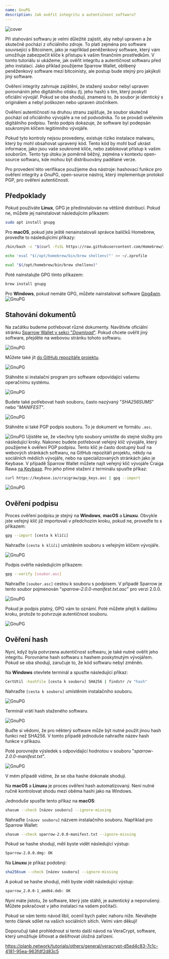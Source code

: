 ```yaml
---
name: GnuPG
description: Jak ověřit integritu a autentičnost softwaru?
---
```

![cover](assets/cover.webp)

Při stahování softwaru je velmi důležité zajistit, aby nebyl upraven a že skutečně pochází z oficiálního zdroje. To platí zejména pro software související s Bitcoinem, jako je například peněženkový software, který vám umožňuje zabezpečit klíče k přístupu k vašim finančním prostředkům. V tomto tutoriálu si ukážeme, jak ověřit integritu a autentičnost softwaru před jeho instalací. Jako příklad použijeme Sparrow Wallet, oblíbený peněženkový software mezi bitcoinisty, ale postup bude stejný pro jakýkoli jiný software.

Ověření integrity zahrnuje zajištění, že stažený soubor nebyl upraven porovnáním jeho digitálního otisku (tj. jeho hash) s tím, který poskytl oficiální vývojář. Pokud se oba shodují, znamená to, že soubor je identický s originálem a nebyl poškozen nebo upraven útočníkem.

Ověření autentičnosti na druhou stranu zajišťuje, že soubor skutečně pochází od oficiálního vývojáře a ne od podvodníka. To se provádí ověřením digitálního podpisu. Tento podpis dokazuje, že software byl podepsán soukromým klíčem legitimního vývojáře.

Pokud tyto kontroly nejsou provedeny, existuje riziko instalace malwaru, který by mohl obsahovat upravený kód. Tento kód by mohl buď ukrást informace, jako jsou vaše soukromé klíče, nebo zablokovat přístup k vašim souborům. Tento typ útoku je poměrně běžný, zejména v kontextu open-source softwaru, kde mohou být distribuovány padělané verze.

Pro provedení této verifikace použijeme dva nástroje: hashovací funkce pro ověření integrity a GnuPG, open-source nástroj, který implementuje protokol PGP, pro ověření autentičnosti.

## Předpoklady

Pokud používáte **Linux**, GPG je předinstalován na většině distribucí. Pokud ne, můžete jej nainstalovat následujícím příkazem:

```bash
sudo apt install gnupg
```

Pro **macOS**, pokud jste ještě nenainstalovali správce balíčků Homebrew, proveďte to následujícími příkazy:

```bash
/bin/bash -c "$(curl -fsSL https://raw.githubusercontent.com/Homebrew/install/HEAD/install.sh)"
```

```bash
echo 'eval "$(/opt/homebrew/bin/brew shellenv)"' >> ~/.zprofile
```

```bash
eval "$(/opt/homebrew/bin/brew shellenv)"
```

Poté nainstalujte GPG tímto příkazem:

```bash
brew install gnupg
```
Pro **Windows**, pokud nemáte GPG, můžete nainstalovat software [Gpg4win](https://www.gpg4win.org/).
![GnuPG](assets/notext/01.webp)

## Stahování dokumentů

Na začátku budeme potřebovat různé dokumenty. Navštivte oficiální stránku [Sparrow Wallet v sekci "*Download*"](https://sparrowwallet.com/download/). Pokud chcete ověřit jiný software, přejděte na webovou stránku tohoto softwaru.

![GnuPG](assets/notext/02.webp)

Můžete také jít [do GitHub repozitáře projektu](https://github.com/sparrowwallet/sparrow/releases).

![GnuPG](assets/notext/03.webp)

Stáhněte si instalační program pro software odpovídající vašemu operačnímu systému.

![GnuPG](assets/notext/04.webp)

Budete také potřebovat hash souboru, často nazývaný "*SHA256SUMS*" nebo "*MANIFEST*".

![GnuPG](assets/notext/05.webp)

Stáhněte si také PGP podpis souboru. To je dokument ve formátu `.asc`.

![GnuPG](assets/notext/06.webp)
Ujistěte se, že všechny tyto soubory umístíte do stejné složky pro následující kroky.
Nakonec budete potřebovat veřejný klíč vývojáře, který použijeme k ověření PGP podpisu. Tento klíč je často dostupný buď na webových stránkách softwaru, na GitHub repozitáři projektu, někdy na sociálních médiích vývojáře, nebo na specializovaných stránkách jako je Keybase. V případě Sparrow Wallet můžete najít veřejný klíč vývojáře Craiga Rawa [na Keybase](https://keybase.io/craigraw). Pro jeho přímé stažení z terminálu spusťte příkaz:

```bash
curl https://keybase.io/craigraw/pgp_keys.asc | gpg --import
```

![GnuPG](assets/notext/07.webp)

## Ověření podpisu

Proces ověření podpisu je stejný na **Windows**, **macOS** a **Linuxu**. Obvykle jste veřejný klíč již importovali v předchozím kroku, pokud ne, proveďte to s příkazem:

```bash
gpg --import [cesta k klíči]
```

Nahraďte `[cesta k klíči]` umístěním souboru s veřejným klíčem vývojáře.

![GnuPG](assets/notext/08.webp)

Podpis ověřte následujícím příkazem:

```bash
gpg --verify [soubor.asc]
```

Nahraďte `[soubor.asc]` cestou k souboru s podpisem. V případě Sparrow je tento soubor pojmenován "*sparrow-2.0.0-manifest.txt.asc*" pro verzi 2.0.0.

![GnuPG](assets/notext/09.webp)

Pokud je podpis platný, GPG vám to oznámí. Poté můžete přejít k dalšímu kroku, protože to potvrzuje autentičnost souboru.

![GnuPG](assets/notext/10.webp)

## Ověření hash

Nyní, když byla potvrzena autentičnost softwaru, je také nutné ověřit jeho integritu. Porovnáme hash softwaru s hashem poskytnutým vývojářem. Pokud se oba shodují, zaručuje to, že kód softwaru nebyl změněn.

Na **Windows** otevřete terminál a spusťte následující příkaz:

```bash
CertUtil -hashfile [cesta k souboru] SHA256 | findstr /v "hash"
```

Nahraďte `[cesta k souboru]` umístěním instalačního souboru.

![GnuPG](assets/notext/11.webp)

Terminál vrátí hash staženého softwaru.

![GnuPG](assets/notext/12.webp)

Buďte si vědomi, že pro některý software může být nutné použít jinou hash funkci než SHA256. V tomto případě jednoduše nahraďte název hash funkce v příkazu.

Poté porovnejte výsledek s odpovídající hodnotou v souboru "*sparrow-2.0.0-manifest.txt*".

![GnuPG](assets/notext/13.webp)

V mém případě vidíme, že se oba hashe dokonale shodují.

Na **macOS** a **Linuxu** je proces ověření hash automatizovaný. Není nutné ručně kontrolovat shodu mezi oběma hashi jako na Windows.

Jednoduše spusťte tento příkaz na **macOS**:

```bash
shasum --check [název souboru] --ignore-missing
```

Nahraďte `[název souboru]` názvem instalačního souboru. Například pro Sparrow Wallet:

```bash
shasum --check sparrow-2.0.0-manifest.txt --ignore-missing
```

Pokud se hashe shodují, měli byste vidět následující výstup:

```bash
Sparrow-2.0.0.dmg: OK
```
Na **Linuxu** je příkaz podobný:
```bash
sha256sum --check [název souboru] --ignore-missing
```

A pokud se hashe shodují, měli byste vidět následující výstup:

```bash
sparrow_2.0.0-1_amd64.deb: OK
```

Nyní máte jistotu, že software, který jste stáhli, je autentický a neporušený. Můžete pokračovat v jeho instalaci na vašem počítači.

Pokud se vám tento návod líbil, ocenil bych palec nahoru níže. Neváhejte tento článek sdílet na vašich sociálních sítích. Velmi vám děkuji!

Doporučuji také prohlédnout si tento další návod na VeraCrypt, software, který umožňuje šifrovat a dešifrovat úložná zařízení.

https://planb.network/tutorials/others/general/veracrypt-d5ed4c83-7c1c-4181-95ea-963fdf2d83c5